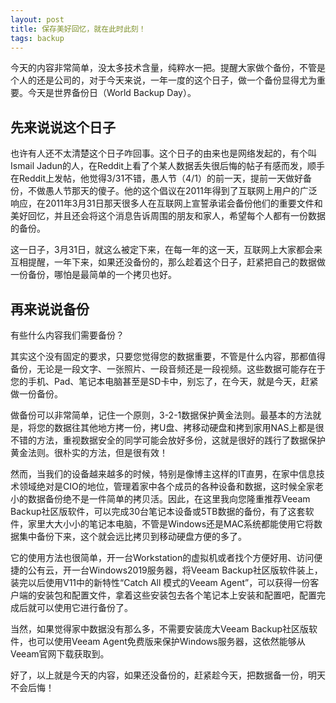 ```yaml
---
layout: post
title: 保存美好回忆，就在此时此刻！
tags: backup
---
```


今天的内容非常简单，没太多技术含量，纯粹水一把。提醒大家做个备份，不管是个人的还是公司的，对于今天来说，一年一度的这个日子，做一个备份显得尤为重要。今天是世界备份日（World Backup Day）。

## 先来说说这个日子

也许有人还不太清楚这个日子咋回事。这个日子的由来也是网络发起的，有个叫Ismail Jadun的人，在Reddit上看了个某人数据丢失很后悔的帖子有感而发，顺手在Reddit上发帖，他觉得3/31不错，愚人节（4/1）的前一天，提前一天做好备份，不做愚人节那天的傻子。他的这个倡议在2011年得到了互联网上用户的广泛响应，在2011年3月31日那天很多人在互联网上宣誓承诺会备份他们的重要文件和美好回忆，并且还会将这个消息告诉周围的朋友和家人，希望每个人都有一份数据的备份。

这一日子，3月31日，就这么被定下来，在每一年的这一天，互联网上大家都会来互相提醒，一年下来，如果还没备份的，那么趁着这个日子，赶紧把自己的数据做一份备份，哪怕是最简单的一个拷贝也好。

## 再来说说备份

有些什么内容我们需要备份？

其实这个没有固定的要求，只要您觉得您的数据重要，不管是什么内容，那都值得备份，无论是一段文字、一张照片、一段音频还是一段视频。这些数据可能存在于您的手机、Pad、笔记本电脑甚至是SD卡中，别忘了，在今天，就是今天，赶紧做一份备份。

做备份可以非常简单，记住一个原则，3-2-1数据保护黄金法则。最基本的方法就是，将您的数据往其他地方拷一份，拷U盘、拷移动硬盘和拷到家用NAS上都是很不错的方法，重视数据安全的同学可能会放好多份，这就是很好的践行了数据保护黄金法则。很朴实的方法，但是很有效！

然而，当我们的设备越来越多的时候，特别是像博主这样的IT直男，在家中信息技术领域绝对是CIO的地位，管理着家中各个成员的各种设备和数据，这时候全家老小的数据备份绝不是一件简单的拷贝活。因此，在这里我向您隆重推荐Veeam Backup社区版软件，可以完成30台笔记本设备或5TB数据的备份，有了这套软件，家里大大小小的笔记本电脑，不管是Windows还是MAC系统都能使用它将数据集中备份下来，这个就会远比拷贝到移动硬盘方便的多了。

它的使用方法也很简单，开一台Workstation的虚拟机或者找个方便好用、访问便捷的公有云，开一台Windows2019服务器，将Veeam Backup社区版软件装上，装完以后使用V11中的新特性“Catch All 模式的Veeam Agent”，可以获得一份客户端的安装包和配置文件，拿着这些安装包去各个笔记本上安装和配置吧，配置完成后就可以使用它进行备份了。

当然，如果觉得家中数据没有那么多，不需要安装庞大Veeam Backup社区版软件，也可以使用Veeam Agent免费版来保护Windows服务器，这依然能够从Veeam官网下载获取到。

好了，以上就是今天的内容，如果还没备份的，赶紧趁今天，把数据备一份，明天不会后悔！

